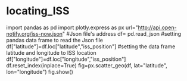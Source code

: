 # locating_ISS
import pandas as pd
import plotly.express as px
url="http://api.open-notify.org/iss-now.json" #Json file's address
df= pd.read_json #setting pandas data frame to read the Json file
df["latitude"]=df.loc["latitude","iss_position"] #setting the data frame latitude and longitude to ISS location
df["longitude"]=df.loc["longitude","iss_position"]
df.reset_index(inplace=True)
fig=px.scatter_geo(df, lat="latitude", lon="longitude")
fig.show()
